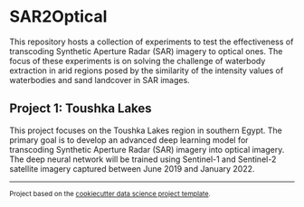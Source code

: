 SAR2Optical
==============================

This repository hosts a collection of experiments to test the effectiveness of transcoding Synthetic Aperture Radar (SAR) imagery to optical ones. The focus of these experiments is on solving the challenge of waterbody extraction in arid regions posed by the similarity of the intensity values of waterbodies and sand landcover in SAR images.


## Project 1: Toushka Lakes 

This project focuses on the Toushka Lakes region in southern Egypt. The primary goal is to develop an advanced deep learning model for transcoding Synthetic Aperture Radar (SAR) imagery into optical imagery. The deep neural network will be trained using Sentinel-1 and Sentinel-2 satellite imagery captured between June 2019 and January 2022. 


--------

<p><small>Project based on the <a target="_blank" href="https://drivendata.github.io/cookiecutter-data-science/">cookiecutter data science project template</a>. 
